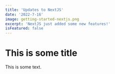 ```yaml
---
title: 'Updates to NextJS'
date: '2022-7-16'
image: getting-started-nextjs.png
excerpt: 'NextJS just added some new features!'
isFeatured: false
---
```


# This is some title

This is some text.
